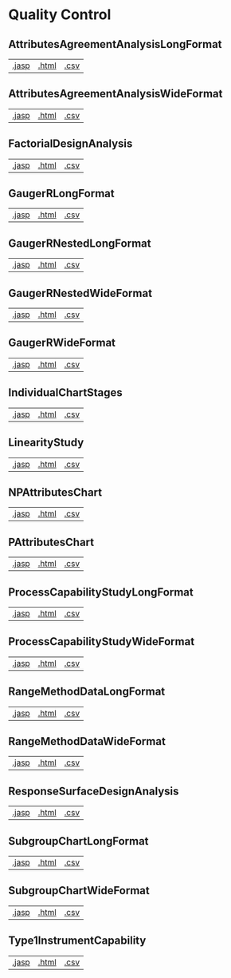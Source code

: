 #  Quality Control 



## AttributesAgreementAnalysisLongFormat 
|  |  |  |
|---|---|---|
|[.jasp](https://github.com/jasp-stats/jasp-data-library/raw/main/AttributesAgreementAnalysisLongFormat/AttributesAgreementAnalysisLongFormat.jasp) | [.html](https://htmlpreview.github.io/?https://github.com/jasp-stats/jasp-data-library/blob/main/AttributesAgreementAnalysisLongFormat/AttributesAgreementAnalysisLongFormat.html) | [.csv](https://raw.githubusercontent.com/jasp-stats/jasp-data-library/main/AttributesAgreementAnalysisLongFormat/AttributesAgreementAnalysisLongFormat.csv)|

## AttributesAgreementAnalysisWideFormat 
|  |  |  |
|---|---|---|
|[.jasp](https://github.com/jasp-stats/jasp-data-library/raw/main/AttributesAgreementAnalysisWideFormat/AttributesAgreementAnalysisWideFormat.jasp) | [.html](https://htmlpreview.github.io/?https://github.com/jasp-stats/jasp-data-library/blob/main/AttributesAgreementAnalysisWideFormat/AttributesAgreementAnalysisWideFormat.html) | [.csv](https://raw.githubusercontent.com/jasp-stats/jasp-data-library/main/AttributesAgreementAnalysisWideFormat/AttributesAgreementAnalysisWideFormat.csv)|

## FactorialDesignAnalysis 
|  |  |  |
|---|---|---|
|[.jasp](https://github.com/jasp-stats/jasp-data-library/raw/main/FactorialDesignAnalysis/FactorialDesignAnalysis.jasp) | [.html](https://htmlpreview.github.io/?https://github.com/jasp-stats/jasp-data-library/blob/main/FactorialDesignAnalysis/FactorialDesignAnalysis.html) | [.csv](https://raw.githubusercontent.com/jasp-stats/jasp-data-library/main/FactorialDesignAnalysis/FactorialDesignAnalysis.csv)|

## GaugerRLongFormat 
|  |  |  |
|---|---|---|
|[.jasp](https://github.com/jasp-stats/jasp-data-library/raw/main/GaugerRLongFormat/GaugerRLongFormat.jasp) | [.html](https://htmlpreview.github.io/?https://github.com/jasp-stats/jasp-data-library/blob/main/GaugerRLongFormat/GaugerRLongFormat.html) | [.csv](https://raw.githubusercontent.com/jasp-stats/jasp-data-library/main/GaugerRLongFormat/GaugerRLongFormat.csv)|

## GaugerRNestedLongFormat 
|  |  |  |
|---|---|---|
|[.jasp](https://github.com/jasp-stats/jasp-data-library/raw/main/GaugerRNestedLongFormat/GaugerRNestedLongFormat.jasp) | [.html](https://htmlpreview.github.io/?https://github.com/jasp-stats/jasp-data-library/blob/main/GaugerRNestedLongFormat/GaugerRNestedLongFormat.html) | [.csv](https://raw.githubusercontent.com/jasp-stats/jasp-data-library/main/GaugerRNestedLongFormat/GaugerRNestedLongFormat.csv)|

## GaugerRNestedWideFormat 
|  |  |  |
|---|---|---|
|[.jasp](https://github.com/jasp-stats/jasp-data-library/raw/main/GaugerRNestedWideFormat/GaugerRNestedWideFormat.jasp) | [.html](https://htmlpreview.github.io/?https://github.com/jasp-stats/jasp-data-library/blob/main/GaugerRNestedWideFormat/GaugerRNestedWideFormat.html) | [.csv](https://raw.githubusercontent.com/jasp-stats/jasp-data-library/main/GaugerRNestedWideFormat/GaugerRNestedWideFormat.csv)|

## GaugerRWideFormat 
|  |  |  |
|---|---|---|
|[.jasp](https://github.com/jasp-stats/jasp-data-library/raw/main/GaugerRWideFormat/GaugerRWideFormat.jasp) | [.html](https://htmlpreview.github.io/?https://github.com/jasp-stats/jasp-data-library/blob/main/GaugerRWideFormat/GaugerRWideFormat.html) | [.csv](https://raw.githubusercontent.com/jasp-stats/jasp-data-library/main/GaugerRWideFormat/GaugerRWideFormat.csv)|

## IndividualChartStages 
|  |  |  |
|---|---|---|
|[.jasp](https://github.com/jasp-stats/jasp-data-library/raw/main/IndividualChartStages/IndividualChartStages.jasp) | [.html](https://htmlpreview.github.io/?https://github.com/jasp-stats/jasp-data-library/blob/main/IndividualChartStages/IndividualChartStages.html) | [.csv](https://raw.githubusercontent.com/jasp-stats/jasp-data-library/main/IndividualChartStages/IndividualChartStages.csv)|

## LinearityStudy 
|  |  |  |
|---|---|---|
|[.jasp](https://github.com/jasp-stats/jasp-data-library/raw/main/LinearityStudy/LinearityStudy.jasp) | [.html](https://htmlpreview.github.io/?https://github.com/jasp-stats/jasp-data-library/blob/main/LinearityStudy/LinearityStudy.html) | [.csv](https://raw.githubusercontent.com/jasp-stats/jasp-data-library/main/LinearityStudy/LinearityStudy.csv)|

## NPAttributesChart 
|  |  |  |
|---|---|---|
|[.jasp](https://github.com/jasp-stats/jasp-data-library/raw/main/NPAttributesChart/NPAttributesChart.jasp) | [.html](https://htmlpreview.github.io/?https://github.com/jasp-stats/jasp-data-library/blob/main/NPAttributesChart/NPAttributesChart.html) | [.csv](https://raw.githubusercontent.com/jasp-stats/jasp-data-library/main/NPAttributesChart/NPAttributesChart.csv)|

## PAttributesChart 
|  |  |  |
|---|---|---|
|[.jasp](https://github.com/jasp-stats/jasp-data-library/raw/main/PAttributesChart/PAttributesChart.jasp) | [.html](https://htmlpreview.github.io/?https://github.com/jasp-stats/jasp-data-library/blob/main/PAttributesChart/PAttributesChart.html) | [.csv](https://raw.githubusercontent.com/jasp-stats/jasp-data-library/main/PAttributesChart/PAttributesChart.csv)|

## ProcessCapabilityStudyLongFormat 
|  |  |  |
|---|---|---|
|[.jasp](https://github.com/jasp-stats/jasp-data-library/raw/main/ProcessCapabilityStudyLongFormat/ProcessCapabilityStudyLongFormat.jasp) | [.html](https://htmlpreview.github.io/?https://github.com/jasp-stats/jasp-data-library/blob/main/ProcessCapabilityStudyLongFormat/ProcessCapabilityStudyLongFormat.html) | [.csv](https://raw.githubusercontent.com/jasp-stats/jasp-data-library/main/ProcessCapabilityStudyLongFormat/ProcessCapabilityStudyLongFormat.csv)|

## ProcessCapabilityStudyWideFormat 
|  |  |  |
|---|---|---|
|[.jasp](https://github.com/jasp-stats/jasp-data-library/raw/main/ProcessCapabilityStudyWideFormat/ProcessCapabilityStudyWideFormat.jasp) | [.html](https://htmlpreview.github.io/?https://github.com/jasp-stats/jasp-data-library/blob/main/ProcessCapabilityStudyWideFormat/ProcessCapabilityStudyWideFormat.html) | [.csv](https://raw.githubusercontent.com/jasp-stats/jasp-data-library/main/ProcessCapabilityStudyWideFormat/ProcessCapabilityStudyWideFormat.csv)|

## RangeMethodDataLongFormat 
|  |  |  |
|---|---|---|
|[.jasp](https://github.com/jasp-stats/jasp-data-library/raw/main/RangeMethodDataLongFormat/RangeMethodDataLongFormat.jasp) | [.html](https://htmlpreview.github.io/?https://github.com/jasp-stats/jasp-data-library/blob/main/RangeMethodDataLongFormat/RangeMethodDataLongFormat.html) | [.csv](https://raw.githubusercontent.com/jasp-stats/jasp-data-library/main/RangeMethodDataLongFormat/RangeMethodDataLongFormat.csv)|

## RangeMethodDataWideFormat 
|  |  |  |
|---|---|---|
|[.jasp](https://github.com/jasp-stats/jasp-data-library/raw/main/RangeMethodDataWideFormat/RangeMethodDataWideFormat.jasp) | [.html](https://htmlpreview.github.io/?https://github.com/jasp-stats/jasp-data-library/blob/main/RangeMethodDataWideFormat/RangeMethodDataWideFormat.html) | [.csv](https://raw.githubusercontent.com/jasp-stats/jasp-data-library/main/RangeMethodDataWideFormat/RangeMethodDataWideFormat.csv)|

## ResponseSurfaceDesignAnalysis 
|  |  |  |
|---|---|---|
|[.jasp](https://github.com/jasp-stats/jasp-data-library/raw/main/ResponseSurfaceDesignAnalysis/ResponseSurfaceDesignAnalysis.jasp) | [.html](https://htmlpreview.github.io/?https://github.com/jasp-stats/jasp-data-library/blob/main/ResponseSurfaceDesignAnalysis/ResponseSurfaceDesignAnalysis.html) | [.csv](https://raw.githubusercontent.com/jasp-stats/jasp-data-library/main/ResponseSurfaceDesignAnalysis/ResponseSurfaceDesignAnalysis.csv)|

## SubgroupChartLongFormat 
|  |  |  |
|---|---|---|
|[.jasp](https://github.com/jasp-stats/jasp-data-library/raw/main/SubgroupChartLongFormat/SubgroupChartLongFormat.jasp) | [.html](https://htmlpreview.github.io/?https://github.com/jasp-stats/jasp-data-library/blob/main/SubgroupChartLongFormat/SubgroupChartLongFormat.html) | [.csv](https://raw.githubusercontent.com/jasp-stats/jasp-data-library/main/SubgroupChartLongFormat/SubgroupChartLongFormat.csv)|

## SubgroupChartWideFormat 
|  |  |  |
|---|---|---|
|[.jasp](https://github.com/jasp-stats/jasp-data-library/raw/main/SubgroupChartWideFormat/SubgroupChartWideFormat.jasp) | [.html](https://htmlpreview.github.io/?https://github.com/jasp-stats/jasp-data-library/blob/main/SubgroupChartWideFormat/SubgroupChartWideFormat.html) | [.csv](https://raw.githubusercontent.com/jasp-stats/jasp-data-library/main/SubgroupChartWideFormat/SubgroupChartWideFormat.csv)|

## Type1InstrumentCapability 
|  |  |  |
|---|---|---|
|[.jasp](https://github.com/jasp-stats/jasp-data-library/raw/main/Type1InstrumentCapability/Type1InstrumentCapability.jasp) | [.html](https://htmlpreview.github.io/?https://github.com/jasp-stats/jasp-data-library/blob/main/Type1InstrumentCapability/Type1InstrumentCapability.html) | [.csv](https://raw.githubusercontent.com/jasp-stats/jasp-data-library/main/Type1InstrumentCapability/Type1InstrumentCapability.csv)|